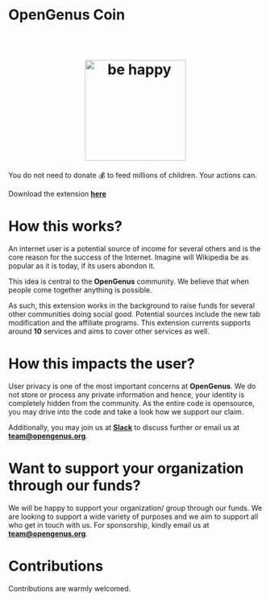 # OpenGenus Coin

<h1 align="center">
	<br>
	<img width="200" src="https://github.com/AdiChat/coin/blob/master/code/images/coin.png" alt="be happy">
	<br>
</h1>

You do not need to donate 💰 to feed millions of children. Your actions can.

Download the extension [**here**](https://chrome.google.com/webstore/detail/opengenus-coin/ahhmgppmgjbladmnpiepbmlbpdlnpoii)
# How this works?

An internet user is a potential source of income for several others and is the core reason for the success of the Internet. Imagine will Wikipedia be as popular as it is today, if its users abondon it.

This idea is central to the **OpenGenus** community. We believe that when people come together anything is possible. 

As such, this extension works in the background to raise funds for several other communities doing social good. Potential sources include the new tab modification and the affiliate programs. This extension currents supports around **10** services and aims to cover other services as well.

# How this impacts the user?

User privacy is one of the most important concerns at **OpenGenus**. We do not store or process any private information and hence, your identity is completely hidden from the community. As the entire code is opensource, you may drive into the code and take a look how we support our claim. 

Additionally, you may join us at **[Slack](http://slack.opengenus.org)** to discuss further or email us at **team@opengenus.org**.

# Want to support your organization through our funds?

We will be happy to support your organization/ group through our funds. We are looking to support a wide variety of purposes and we aim to support all who get in touch with us. For sponsorship, kindly email us at **team@opengenus.org**.

# Contributions

Contributions are warmly welcomed.


